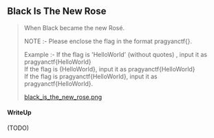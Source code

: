 ## Black Is The New Rose

> When Black became the new Rosé.
> 
> NOTE :- Please enclose the flag in the format pragyanctf{<flag>}.
> 
> Example :- If the flag is 'HelloWorld' (without quotes) , input it as pragyanctf{HelloWorld} <br>
> If the flag is {HelloWorld}, input it as pragyanctf{HelloWorld} <br>
> If the flag is pragyanctf{HelloWorld}, input it as pragyanctf{HelloWorld}.
> 
> [black_is_the_new_rose.png](./black_is_the_new_rose.png)

#### WriteUp

(TODO)
